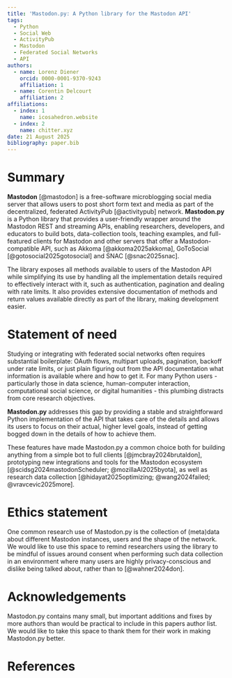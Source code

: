 ```yaml
---
title: 'Mastodon.py: A Python library for the Mastodon API'
tags:
  - Python
  - Social Web
  - ActivityPub
  - Mastodon
  - Federated Social Networks
  - API
authors:
  - name: Lorenz Diener
    orcid: 0000-0001-9370-9243
    affiliation: 1
  - name: Corentin Delcourt
    affiliation: 2
affiliations:
  - index: 1
    name: icosahedron.website
  - index: 2
    name: chitter.xyz
date: 21 August 2025
bibliography: paper.bib
---
```


# Summary

**Mastodon** [@mastodon] is a free-software microblogging social media server that allows users to post short form text and media as part of the decentralized, federated ActivityPub [@activitypub] network. **Mastodon.py** is a Python library that provides a user-friendly wrapper around the Mastodon REST and streaming APIs, enabling researchers, developers, and educators to build bots, data-collection tools, teaching examples, and full-featured clients for Mastodon and other servers that offer a Mastodon-compatible API, such as Akkoma [@akkoma2025akkoma], GoToSocial [@gotosocial2025gotosocial] and SNAC [@snac2025snac].

The library exposes all methods available to users of the Mastodon API while simplifying its use by handling all the implementation details required to effectively interact with it, such as authentication, pagination and dealing with rate limits. It also provides extensive documentation of methods and return values available directly as part of the library, making development easier.

# Statement of need

Studying or integrating with federated social networks often requires substantial boilerplate: OAuth flows, multipart uploads, pagination, backoff under rate limits, or just plain figuring out from the API documentation what information is available where and how to get it. For many Python users - particularly those in data science, human-computer interaction, computational social science, or digital humanities - this plumbing distracts from core research objectives.

**Mastodon.py** addresses this gap by providing a stable and straightforward Python implementation of the API that takes care of the details and allows its users to focus on their actual, higher level goals, instead of getting bogged down in the details of how to achieve them.

These features have made Mastodon.py a common choice both for building anything from a simple bot to full clients [@jmcbray2024brutaldon], prototyping new integrations and tools for the Mastodon ecosystem [@scidsg2024mastodonScheduler; @mozillaAI2025byota], as well as research data collection [@hidayat2025optimizing; @wang2024failed; @vravcevic2025more].

# Ethics statement

One common research use of Mastodon.py is the collection of (meta)data about different Mastodon instances, users and the shape of the network. We would like to use this space to remind researchers using the library to be mindful of issues around consent when performing such data collection in an environment where many users are highly privacy-conscious and dislike being talked about, rather than to [@wahner2024don].

# Acknowledgements

Mastodon.py contains many small, but important additions and fixes by more authors than would be practical to include in this papers author list. We would like to take this space to thank them for their work in making Mastodon.py better.

# References
